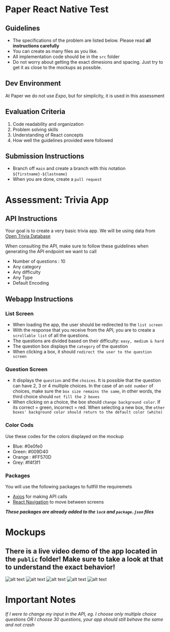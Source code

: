 # Paper React Native Test
## Guidelines
- The specifications of the problem are listed below. Please read **all instructions carefully**
- You can create as many files as you like. 
- All implementation code should be in the `src` folder
- Do not worry about getting the exact dimesions and spacing. Just try to get it as close to the mockups as possible.

## Dev Environment

At Paper we do not use *Expo*, but for simplicity, it is used in this assessment

## Evaluation Criteria

1. Code readability and organization
2. Problem solving skills
3. Understanding of React concepts
4. How well the guidelines provided were followed

## Submission Instructions
- Branch off `main` and create a branch with this notation `${firstname}-${lastname}`
- When you are done, create a `pull request` 

# Assessment: Trivia App 

## API Instructions
Your goal is to create a very basic trivia app. We will be using data from [Open Trivia Database](https://opentdb.com/api_config.php)

When consulting the API, make sure to follow these guidelines when generating the API endpoint we want to call
- Number of questions : 10
- Any category
- Any difficulty
- Any Type
- Default Encoding

## Webapp Instructions

### List Screen
- When loading the app, the user should be redirected to the `list screen`
- With the response that you receive from the API, you are to create a `scrollable list` of all the questions.
- The questions are divided based on their difficulty: `easy, medium & hard`
- The question box displays the `category` of the question
- When clicking a box, it should `redirect the user to the question screen`

### Question Screen
- It displays the `question` and the `choices`. It is possible that the question can have 2, 3 or 4 multiple choices. In the case of an `odd number` of choices, make sure the 
`box size remains the same`, in other words, the third choice should `not fill the 2 boxes`
- When clicking on a choice, the box should `change background color`. If its correct = green, incorrect = red. When selecting a new box, the `other boxes' background color should return to the default color (white)`

### Color Cods
Use these codes for the colors displayed on the mockup
- Blue: #0e0fe0
- Green: #009D40
- Orange : #FF570D
- Grey: #f4f3f1

### Packages 
You will use the following packages to fullfill the requiremets
- [Axios](https://github.com/axios/axios) for making API calls
- [React Navigation](https://reactnavigation.org/docs/navigating) to move between screens

***These packages are already added to the `lock` and `package.json` files***

# Mockups
## There is a live video demo of the app located in the `public` folder! Make sure to take a look at that to understand the exact behavior!
![alt text](./public/mock-home-default.PNG)
![alt text](./public/mock-home-scroll.PNG)
![alt text](./public/mock-default-question.PNG)
![alt text](./public/mock-incorrect-answer.PNG)
![alt text](./public/mock-good-answer.PNG)

# Important Notes
*If I were to change my input in the API, eg. I choose only multiple choice questions OR I choose 30 questions, your app should still behave the same and not crash*